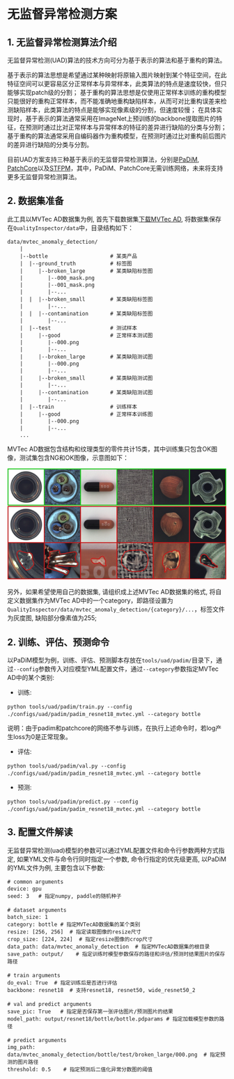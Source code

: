 # 无监督异常检测方案


## 1. 无监督异常检测算法介绍

无监督异常检测(UAD)算法的技术方向可分为基于表示的算法和基于重构的算法。

基于表示的算法思想是希望通过某种映射将原输入图片映射到某个特征空间，在此特征空间可以更容易区分正常样本与异常样本，此类算法的特点是速度较快，但只能够实现patch级的分割；
基于重构的算法思想是仅使用正常样本训练的重构模型只能很好的重构正常样本，而不能准确地重构缺陷样本，从而可对比重构误差来检测缺陷样本，此类算法的特点是能够实现像素级的分割，但速度较慢；
在具体实现时，基于表示的算法通常采用在ImageNet上预训练的backbone提取图片的特征，在预测时通过比对正常样本与异常样本的特征的差异进行缺陷的分类与分割；
基于重构的算法通常采用自编码器作为重构模型，在预测时通过比对重构前后图片的差异进行缺陷的分类与分割。

目前UAD方案支持三种基于表示的无监督异常检测算法，分别是[PaDiM](../../configs/uad/padim/README.md), [PatchCore](../../configs/uad/patchcore/README.md)以及[STFPM](../../configs/uad/stfpm/README.md)，其中，PaDiM、PatchCore无需训练网络，未来将支持更多无监督异常检测算法。

## 2. 数据集准备

此工具以MVTec AD数据集为例, 首先下载数据集[下载MVTec AD](https://www.mvtec.com/company/research/datasets/mvtec-ad/), 将数据集保存在`QualityInspector/data`中，目录结构如下：

```
data/mvtec_anomaly_detection/
    |
    |--bottle                    # 某类产品
    |  |--ground_truth           # 标签图
    |     |--broken_large        # 某类缺陷标签图
    |        |--000_mask.png  
    |        |--001_mask.png
    |        |--...
    |  |  |--broken_small        # 某类缺陷标签图
    |        |--...
    |  |  |--contamination       # 某类缺陷标签图
    |        |--...
    |  |--test                   # 测试样本
    |     |--good                # 正常样本测试图
    |        |--000.png
    |        |--...
    |     |--broken_large        # 某类缺陷测试图
    |        |--000.png
    |        |--...
    |     |--broken_small        # 某类缺陷测试图
    |        |--...
    |     |--contamination       # 某类缺陷测试图
    |        |--...
    |  |--train                  # 训练样本
    |     |--good                # 正常样本训练图
    |        |--000.png
    |        |--...
    ...

```

MVTec AD数据包含结构和纹理类型的零件共计15类，其中训练集只包含OK图像，测试集包含NG和OK图像，示意图如下：

![](https://github.com/Sunting78/images/blob/master/mvtec.png)

另外，如果希望使用自己的数据集, 请组织成上述MVTec AD数据集的格式, 将自定义数据集作为MVTec AD中的一个category，即路径设置为`QualityInspector/data/mvtec_anomaly_detection/{category}/...`，标签文件为灰度图, 缺陷部分像素值为255;


## 2. 训练、评估、预测命令

以PaDiM模型为例，训练、评估、预测脚本存放在`tools/uad/padim/`目录下，通过`--config`参数传入对应模型YML配置文件，通过`--category`参数指定MVTec AD中的某个类别:

* 训练:

```python tools/uad/padim/train.py --config ./configs/uad/padim/padim_resnet18_mvtec.yml --category bottle```

说明：由于padim和patchcore的网络不参与训练，在执行上述命令时，若log产生loss为0是正常现象。

* 评估:

```python tools/uad/padim/val.py --config ./configs/uad/padim/padim_resnet18_mvtec.yml --category bottle```

* 预测:

```python tools/uad/padim/predict.py --config ./configs/uad/padim/padim_resnet18_mvtec.yml --category bottle```



## 3. 配置文件解读

无监督异常检测(uad)模型的参数可以通过YML配置文件和命令行参数两种方式指定, 如果YML文件与命令行同时指定一个参数, 命令行指定的优先级更高, 以PaDiM的YML文件为例, 主要包含以下参数:

```
# common arguments
device: gpu
seed: 3   # 指定numpy, paddle的随机种子

# dataset arguments
batch_size: 1
category: bottle # 指定MVTecAD数据集的某个类别
resize: [256, 256]  # 指定读取图像的resize尺寸
crop_size: [224, 224]  # 指定resize图像的crop尺寸
data_path: data/mvtec_anomaly_detection  # 指定MVTecAD数据集的根目录
save_path: output/    # 指定训练时模型参数保存的路径和评估/预测时结果图片的保存路径

# train arguments
do_eval: True  # 指定训练后是否进行评估
backbone: resnet18  # 支持resnet18, resnet50, wide_resnet50_2

# val and predict arguments
save_pic: True   # 指定是否保存第一张评估图片/预测图片的结果
model_path: output/resnet18/bottle/bottle.pdparams # 指定加载模型参数的路径

# predict arguments
img_path: data/mvtec_anomaly_detection/bottle/test/broken_large/000.png  # 指定预测的图片路径
threshold: 0.5    # 指定预测后二值化异常分数图的阈值
```
